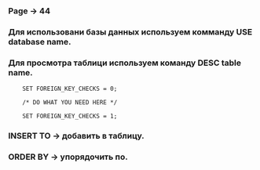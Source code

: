 ### Page -> 44

### Для использовани базы данных используем комманду USE database name.
### Для просмотра таблици используем команду DESC table name.
```
    SET FOREIGN_KEY_CHECKS = 0;

    /* DO WHAT YOU NEED HERE */

    SET FOREIGN_KEY_CHECKS = 1;
```
### INSERT TO -> добавить в таблицу.

### ORDER BY -> упорядочить по.
